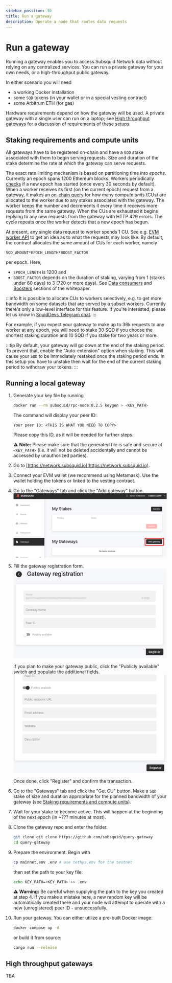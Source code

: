 ```yaml
---
sidebar_position: 30
title: Run a gateway
description: Operate a node that routes data requests
---
```


# Run a gateway

Running a gateway enables you to access Subsquid Network data without relying on any centralized services. You can run a private gateway for your own needs, or a high-throughput public gateway.

In either scenario you will need

* a working Docker installation
* some `SQD` tokens (in your wallet or in a special vesting contract)
* some Arbitrum ETH (for gas)

Hardware requirements depend on how the gateway will be used. A private gateway with a single user can run on a laptop; see [High throughput gateways](#high-throughput-gateways) for a discussion of requirements of these setups.

## Staking requirements and compute units

All gateways have to be registered on-chain and have a `SQD` stake associated with them to begin serving requests. Size and duration of the stake determine the rate at which the gateway can serve requests.

The exact rate limiting mechanism is based on partitioning time into _epochs_. Currently an epoch spans 1200 Ethereum blocks. Workers periodically [checks](https://arbiscan.io/address/0x4cf58097d790b193d22ed633bf8b15c9bc4f0da7#readContract#F4) if a new epoch has started (once every 30 seconds by default). When a worker receives its first (on the current epoch) request from a gateway, it makes an [on-chain query](https://arbiscan.io/address/0x8a90a1ce5fa8cf71de9e6f76b7d3c0b72feb8c4b#readProxyContract#F6) for how many _compute units_ (CUs) are allocated to the worker due to any stakes associated with the gateway. The worker keeps the number and decrements it every time it receives more requests from the same gateway. When the CUs are exhausted it begins replying to any new requests from the gateway with HTTP 429 errors. The cycle repeats once the worker detects that a new epoch has begun.

At present, any single data request to worker spends 1 CU. See e.g. [EVM worker API](/subsquid-network/reference/evm-api/#worker-api) to get an idea as to what the requests may look like. By default, the contract allocates the same amount of CUs for each worker, namely
```
SQD_AMOUNT*EPOCH_LENGTH*BOOST_FACTOR
```
per epoch. Here,
 * `EPOCH_LENGTH` is 1200 and
 * `BOOST_FACTOR` depends on the duration of staking, varying from 1 (stakes under 60 days) to 3 (720 or more days). See [Data consumers](/subsquid-network/whitepaper/#data-consumers) and [Boosters](/subsquid-network/whitepaper/#boosters) sections of the whitepaper.

:::info
It is possible to allocate CUs to workers selectively, e.g. to get more bandwidth on some datasets that are served by a subset workers. Currently there's only a low-level interface for this feature. If you're interested, please let us know in [SquidDevs Telegram chat](https://t.me/HydraDevs).
:::

For example, if you expect your gateway to make up to 36k requests to any worker at any epoch, you will need to stake 30 SQD if you choose the shortest staking duration and 10 SQD if you stake for two years or more.

:::tip
By default, your gateway will go down at the end of the staking period. To prevent that, enable the "Auto-extension" option when staking. This will cause your `SQD` to be immediately restaked once the staking period ends. In this setup you have to unstake then wait for the end of the current staking period to withdraw your tokens.
:::

## Running a local gateway

1. Generate your key file by running
   ```bash
   docker run --rm subsquid/rpc-node:0.2.5 keygen > <KEY_PATH>
   ```
   The command will display your peer ID:
   ```
   Your peer ID: <THIS IS WHAT YOU NEED TO COPY>
   ```
   Please copy this ID, as it will be needed for further steps.

   ⚠️ **Note:** Please make sure that the generated file is safe and secure at `<KEY_PATH>` (i.e. it will not be deleted accidentally and cannot be accessed by unauthorized parties).

2. Go to [https://network.subsquid.io](https://network.subsquid.io).

3. Connect your EVM wallet (we recommend using Metamask). Use the wallet holding the tokens or linked to the vesting contract.

4. Go to the "Gateways" tab and click the "Add gateway" button.
   ![Add gateway button](./gateway_registration_button.png)

5. Fill the gateway registration form.
   ![Gateway registration form](./gateway_registration_form.png)

   If you plan to make your gateway public, click the "Publicly available" switch and populate the additional fields.
   ![Gateway registration form - public](./gateway_registration_form_public.png)

   Once done, click "Register" and confirm the transaction.

6. Go to the "Gateways" tab and click the "Get CU" button. Make a `SQD` stake of size and duration appropriate for the planned bandwidth of your gateway (see [Staking requirements and compute units](#staking-requirements-and-compute-units)).

7. Wait for your stake to become active. This will happen at the beginning of the next epoch (in ~??? minutes at most).

8. Clone the gateway repo and enter the folder.
   ```bash
   git clone git clone https://github.com/subsquid/query-gateway
   cd query-gateway
   ```

9. Prepare the environment. Begin with
   ```bash
   cp mainnet.env .env # use tethys.env for the testnet
   ```
   then set the path to your key file:
   ```bash
   echo KEY_PATH=<KEY_PATH> >> .env
   ```

   ⚠️ **Warning:** Be careful when supplying the path to the key you created at step 4. If you make a mistake here, a new random key will be automatically created there and your node will attempt to operate with a new (unregistered) peer ID - unsuccessfully.

10. Run your gateway. You can either utilize a pre-built Docker image:
    ```bash
    docker compose up -d
    ```
    or build it from source:
    ```bash
    cargo run --release
    ```

## High throughput gateways

TBA
